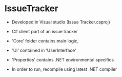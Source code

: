 IssueTracker
============
* Developed in Visual studio (Issue Tracker.csproj)   
* C# client part of an issue tracker  
* 'Core' folder contains main logic,  
* 'UI' contained in 'UserInterface'
* 'Properties' contains .NET environmental specifics  


* In order to run,  recompile using latest .NET compiler
